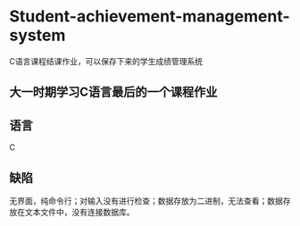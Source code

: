 # Student-achievement-management-system
C语言课程结课作业，可以保存下来的学生成绩管理系统
## 大一时期学习C语言最后的一个课程作业

## 语言
C
## 缺陷
无界面，纯命令行；对输入没有进行检查；数据存放为二进制，无法查看；数据存放在文本文件中，没有连接数据库。
